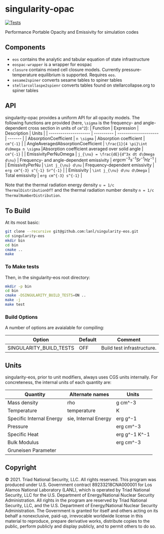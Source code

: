 singularity-opac
==

[![Tests](https://github.com/lanl/singularity-opac/actions/workflows/tests.yml/badge.svg)](https://github.com/lanl/singularity-opac/actions/workflows/tests.yml)

Performance Portable Opacity and Emissivity for simulation codes

## Components

- `eos` contains the analytic and tabular equation of state infrastructure
- `eospac-wrapper` is a wrapper for eospac
- `closure` contains mixed cell closure models. Currently pressure-temperature equilibrium is supported. Requires `eos`.
- `sesame2spiner` converts sesame tables to spiner tables
- `stellarcollaspe2spienr` converts tables found on stellarcollapse.org to spiner tables

## API

singularity-opac provides a uniform API for all opacity models. The following functions are provided
(here, `\sigma` is the frequency- and angle-dependent cross section in units of `cm^2`):
| Function              | Expression | Description            | Units   |
| --------------------- | ---------- | ---------------------  | ------- |
| AbsorptionCoefficient | `n \sigma` | Absorption coefficient | `cm^{-1}` |
| AngleAveragedAbsorptionCoefficient | `\frac{1}{4 \pi}\int d\Omega n \sigma` |Absorption coefficient averaged over solid angle | `cm^{-1}` |
| EmissivityPerNuOmega | `j_{\nu} = \frac{dE}{d^3x dt d\Omega d\nu}` | Frequency- and angle-dependent emissivity | $erg cm^{-3} s^{-1} Sr^{-1} Hz^{-1}$ |
| EmissivityPerNu | `\int j_{\nu} d\nu`  | Frequency-dependent emissivity | `erg cm^{-3} s^{-1} Sr^{-1}` |
| Emissivity | `\int j_{\nu} d\nu d\Omega`  | Total emissivity | `erg cm^{-3} s^{-1}` |

Note that the thermal radiation energy density `u = 1/c ThermalDistributionOfT` and the thermal radiation number density `n = 1/c ThermalNumberDistribution`.


## To Build

At its most basic:
```bash
git clone --recursive git@github.com:lanl/singularity-eos.git
cd singularity-eos
mkdir bin
cd bin
cmake ..
make
```

### To Make tests

Then, in the singularity-eos root directory:
```bash
mkdir -p bin
cd bin
cmake -DSINGULARITY_BUILD_TESTS=ON ..
make -j
make test
```

### Build Options

A number of options are avaialable for compiling:

| Option                            | Default | Comment                                                                              |
| --------------------------------- | ------- | ------------------------------------------------------------------------------------ |
| SINGULARITY_BUILD_TESTS           | OFF     | Build test infrastructure.                                                           |

## Units

singularity-eos, prior to unit modifiers, always uses CGS units internally. For
concreteness, the internal units of each quantity are:

| Quantity                  | Alternate names      | Units         |
| ------------------------- | -------------------- | ------------- |
| Mass density              | rho                  | g cm^-3       |
| Temperature               | temperature          | K             |
| Specific Internal Energy  | sie, Internal Energy | erg g^-1      |
| Pressure                  |                      | erg cm^-3     |
| Specific Heat             |                      | erg g^-1 K^-1 |
| Bulk Modulus              |                      | erg cm^-3     |
| Gruneisen Parameter       |                      |               |

## Copyright

© 2021. Triad National Security, LLC. All rights reserved.  This
program was produced under U.S. Government contract 89233218CNA000001
for Los Alamos National Laboratory (LANL), which is operated by Triad
National Security, LLC for the U.S.  Department of Energy/National
Nuclear Security Administration. All rights in the program are
reserved by Triad National Security, LLC, and the U.S. Department of
Energy/National Nuclear Security Administration. The Government is
granted for itself and others acting on its behalf a nonexclusive,
paid-up, irrevocable worldwide license in this material to reproduce,
prepare derivative works, distribute copies to the public, perform
publicly and display publicly, and to permit others to do so.
